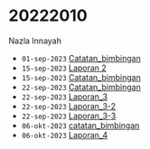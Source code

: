 # 20222010
Nazla Innayah


+ `01-sep-2023` [Catatan_bimbingan](01_09_2023_catatan_bimbingan.docx)
+ `15-sep-2023` [Laporan 2](2023_09_15_Presentasi3.pptx)
+ `15-sep-2023` [Catatan_bimbingan](15_09_2023_catatan_bimbingan.docx)
+ `22-sep-2023` [Catatan_bimbingan](22_09_2023_catatan_bimbingan.docx)
+ `22-sep-2023` [Laporan_3](2023_09_22_Presentasi4.pptx)
+ `22-sep-2023` [Laporan_3-2](Variasi_koordinat_1_bola.pptx)
+ `22-sep-2023` [Laporan_3-3](hitungan_kasar_mesh.xlsx)
+ `06-okt-2023` [catatan_bimbingan](06_10_2023_catatan_bimbingan.docx)
+ `06-okt-2023` [Laporan_4](2023_10_06_Presentasi5.pptx)
